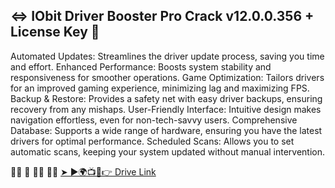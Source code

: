 ## ⇔ IObit Driver Booster Pro Crack v12.0.0.356 + License Key 👋

Automated Updates: Streamlines the driver update process, saving you time and effort.
Enhanced Performance: Boosts system stability and responsiveness for smoother operations.
Game Optimization: Tailors drivers for an improved gaming experience, minimizing lag and maximizing FPS.
Backup & Restore: Provides a safety net with easy driver backups, ensuring recovery from any mishaps.
User-Friendly Interface: Intuitive design makes navigation effortless, even for non-tech-savvy users.
Comprehensive Database: Supports a wide range of hardware, ensuring you have the latest drivers for optimal performance.
Scheduled Scans: Allows you to set automatic scans, keeping your system updated without manual intervention.


🙋‍♀️ 🌈 👩‍💻 🍿🧙 <a href="https://docs.google.com/document/d/1y4NIG7f0YksB0iy_iiHEep2AIlMlELVH_VTSYRKIO-0/edit?tab=t.0" rel="nofollow">➤ ►🌍📺📱👉 Drive Link</a>

